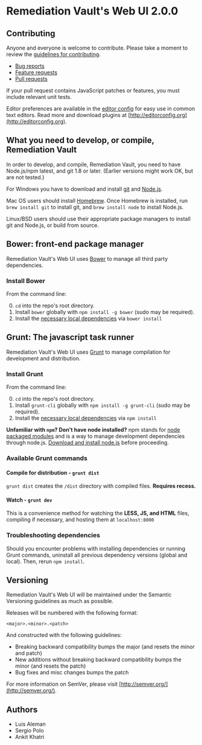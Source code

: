 # Remediation Vault's Web UI 2.0.0

## Contributing

Anyone and everyone is welcome to contribute. Please take a moment to review the [guidelines for contributing](CONTRIBUTING.md).

* [Bug reports](CONTRIBUTING.md#bugs)
* [Feature requests](CONTRIBUTING.md#features)
* [Pull requests](CONTRIBUTING.md#pull-requests)

If your pull request contains JavaScript patches or features, you must include relevant unit tests.

Editor preferences are available in the [editor config](.editorconfig) for easy use in common text editors. Read more and download plugins at [http://editorconfig.org](http://editorconfig.org).

## What you need to develop, or compile, Remediation Vault

In order to develop, and compile, Remediation Vault, you need to have Node.js/npm latest, and git 1.8 or later. (Earlier versions might work OK, but are not tested.)

For Windows you have to download and install [git](http://git-scm.com/downloads) and [Node.js](http://nodejs.org/download/).

Mac OS users should install [Homebrew](http://mxcl.github.com/homebrew/). Once Homebrew is installed, run `brew install git` to install git,
and `brew install node` to install Node.js.

Linux/BSD users should use their appropriate package managers to install git and Node.js, or build from source.

## Bower: front-end package manager

Remediation Vault's Web UI uses [Bower](http://bower.io) to manage all third party dependencies.

### Install Bower

From the command line:

0. `cd` into the repo's root directory.
1. Install `bower` globally with `npm install -g bower` (sudo may be required).
2. Install the [necessary local dependencies](bower.json) via `bower install`

## Grunt: The javascript task runner

Remediation Vault's Web UI uses [Grunt](http://gruntjs.com/) to manage compilation for development and distribution.

### Install Grunt

From the command line:

0. `cd` into the repo's root directory.
1. Install `grunt-cli` globally with `npm install -g grunt-cli`  (sudo may be required).
2. Install the [necessary local dependencies](package.json) via `npm install`

**Unfamiliar with `npm`? Don't have node installed?** npm stands for [node packaged modules](http://npmjs.org/) and is a way to manage development dependencies through node.js. [Download and install node.js](http://nodejs.org/download/) before proceeding.

### Available Grunt commands

#### Compile for distribution - `grunt dist`
`grunt dist` creates the `/dist` directory with compiled files. **Requires recess.**

#### Watch - `grunt dev`
This is a convenience method for watching the **LESS, JS, and HTML** files, compiling if necessary, and hosting them at `localhost:8000`

### Troubleshooting dependencies

Should you encounter problems with installing dependencies or running Grunt commands, uninstall all previous dependency versions (global and local). Then, rerun `npm install`.

## Versioning

Remediation Vault's Web UI will be maintained under the Semantic Versioning guidelines as much as possible.

Releases will be numbered with the following format:

`<major>.<minor>.<patch>`

And constructed with the following guidelines:

* Breaking backward compatibility bumps the major (and resets the minor and patch)
* New additions without breaking backward compatibility bumps the minor (and resets the patch)
* Bug fixes and misc changes bumps the patch

For more information on SemVer, please visit [http://semver.org/](http://semver.org/).

## Authors

- Luis Aleman
- Sergio Polo
- Ankit Khatri
